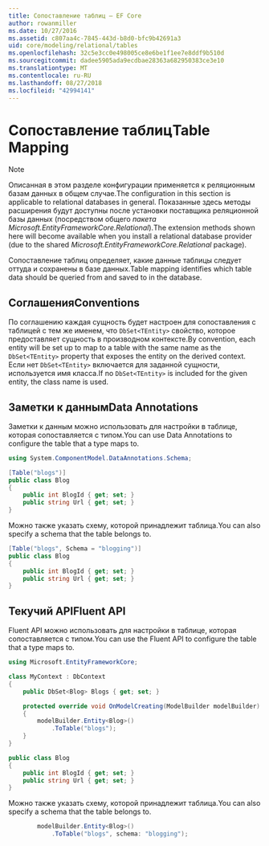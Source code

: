 ```yaml
---
title: Сопоставление таблиц — EF Core
author: rowanmiller
ms.date: 10/27/2016
ms.assetid: c807aa4c-7845-443d-b8d0-bfc9b42691a3
uid: core/modeling/relational/tables
ms.openlocfilehash: 32c5e3cc0e498005ce8e6be1f1ee7e8ddf9b510d
ms.sourcegitcommit: dadee5905ada9ecdbae28363a682950383ce3e10
ms.translationtype: MT
ms.contentlocale: ru-RU
ms.lasthandoff: 08/27/2018
ms.locfileid: "42994141"
---
```

# <a name="table-mapping"></a><span data-ttu-id="668ae-102">Сопоставление таблиц</span><span class="sxs-lookup"><span data-stu-id="668ae-102">Table Mapping</span></span>

> [!NOTE]  
> <span data-ttu-id="668ae-103">Описанная в этом разделе конфигурации применяется к реляционным базам данных в общем случае.</span><span class="sxs-lookup"><span data-stu-id="668ae-103">The configuration in this section is applicable to relational databases in general.</span></span> <span data-ttu-id="668ae-104">Показанные здесь методы расширения будут доступны после установки поставщика реляционной базы данных (посредством общего *пакета Microsoft.EntityFrameworkCore.Relational*).</span><span class="sxs-lookup"><span data-stu-id="668ae-104">The extension methods shown here will become available when you install a relational database provider (due to the shared *Microsoft.EntityFrameworkCore.Relational* package).</span></span>

<span data-ttu-id="668ae-105">Сопоставление таблиц определяет, какие данные таблицы следует оттуда и сохранены в базе данных.</span><span class="sxs-lookup"><span data-stu-id="668ae-105">Table mapping identifies which table data should be queried from and saved to in the database.</span></span>

## <a name="conventions"></a><span data-ttu-id="668ae-106">Соглашения</span><span class="sxs-lookup"><span data-stu-id="668ae-106">Conventions</span></span>

<span data-ttu-id="668ae-107">По соглашению каждая сущность будет настроен для сопоставления с таблицей с тем же именем, что `DbSet<TEntity>` свойство, которое предоставляет сущность в производном контексте.</span><span class="sxs-lookup"><span data-stu-id="668ae-107">By convention, each entity will be set up to map to a table with the same name as the `DbSet<TEntity>` property that exposes the entity on the derived context.</span></span> <span data-ttu-id="668ae-108">Если нет `DbSet<TEntity>` включается для заданной сущности, используется имя класса.</span><span class="sxs-lookup"><span data-stu-id="668ae-108">If no `DbSet<TEntity>` is included for the given entity, the class name is used.</span></span>

## <a name="data-annotations"></a><span data-ttu-id="668ae-109">Заметки к данным</span><span class="sxs-lookup"><span data-stu-id="668ae-109">Data Annotations</span></span>

<span data-ttu-id="668ae-110">Заметки к данным можно использовать для настройки в таблице, которая сопоставляется с типом.</span><span class="sxs-lookup"><span data-stu-id="668ae-110">You can use Data Annotations to configure the table that a type maps to.</span></span>

``` csharp
using System.ComponentModel.DataAnnotations.Schema;
```
``` csharp
[Table("blogs")]
public class Blog
{
    public int BlogId { get; set; }
    public string Url { get; set; }
}
```

<span data-ttu-id="668ae-111">Можно также указать схему, которой принадлежит таблица.</span><span class="sxs-lookup"><span data-stu-id="668ae-111">You can also specify a schema that the table belongs to.</span></span>

``` csharp
[Table("blogs", Schema = "blogging")]
public class Blog
{
    public int BlogId { get; set; }
    public string Url { get; set; }
}
```

## <a name="fluent-api"></a><span data-ttu-id="668ae-112">Текучий API</span><span class="sxs-lookup"><span data-stu-id="668ae-112">Fluent API</span></span>

<span data-ttu-id="668ae-113">Fluent API можно использовать для настройки в таблице, которая сопоставляется с типом.</span><span class="sxs-lookup"><span data-stu-id="668ae-113">You can use the Fluent API to configure the table that a type maps to.</span></span>

``` csharp
using Microsoft.EntityFrameworkCore;
```
``` csharp
class MyContext : DbContext
{
    public DbSet<Blog> Blogs { get; set; }

    protected override void OnModelCreating(ModelBuilder modelBuilder)
    {
        modelBuilder.Entity<Blog>()
            .ToTable("blogs");
    }
}

public class Blog
{
    public int BlogId { get; set; }
    public string Url { get; set; }
}
```

<span data-ttu-id="668ae-114">Можно также указать схему, которой принадлежит таблица.</span><span class="sxs-lookup"><span data-stu-id="668ae-114">You can also specify a schema that the table belongs to.</span></span>

<!-- [!code-csharp[Main](samples/core/relational/Modeling/FluentAPI/Samples/Relational/TableAndSchema.cs?highlight=2)] -->
``` csharp
        modelBuilder.Entity<Blog>()
            .ToTable("blogs", schema: "blogging");
```
